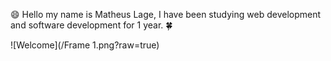 :smile:
Hello my name is Matheus Lage, I have been studying web development and software development for 1 year.
:four_leaf_clover:

![Welcome](/Frame 1.png?raw=true)

